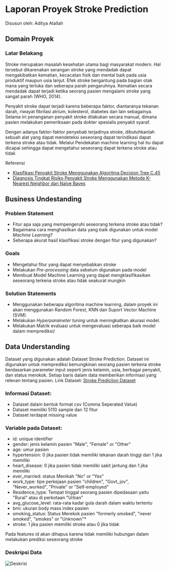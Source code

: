 # Laporan Proyek Stroke Prediction

Disusun oleh: Aditya Atallah

## Domain Proyek
### Latar Belakang
Stroke merupakan masalah kesehatan utama bagi masyarakat modern. Hal tersebut dikarenakan serangan stroke yang mendadak dapat mengakibatkan kematian, kecacatan fisik dan mental baik pada usia produktif maupun usia lanjut. Efek stroke bergantung pada bagian otak mana yang terluka dan seberapa parah pengaruhnya. Kematian secara mendadak dapat terjadi ketika seorang pasien mengalami stroke yang sangat parah (WHO, 2014).

Penyakit stroke dapat terjadi karena beberapa faktor, diantaranya tekanan darah, riwayat fibrilasi atrium, kolesterol, diabetes dan lain sebagainya. Selama ini penanganan penyakit stroke dilakukan secara manual, dimana pasien melakukan pemeriksaan pada dokter spesialis penyakit syaraf.

Dengan adanya faktor-faktor penyebab terjadinya stroke, dibutuhkanlah sebuah alat yang dapat mendeteksi seseorang dapat terindikasi dapat terkena stroke atau tidak. Melalui Pendekatan machine learning hal itu dapat dicapai sehingga dapat mengetahui seseorang dapat terkena stroke atau tidak

Referensi
- [Klasifikasi Penyakit Stroke Menggunakan Algoritma Decision Tree C.45](https://jurnal.polsri.ac.id/index.php/teknika/article/view/4914)
- [Diagnosis Tingkat Risiko Penyakit Stroke Menggunakan Metode K-Nearest Neighbor dan Naïve Bayes](https://j-ptiik.ub.ac.id/index.php/j-ptiik/article/view/4916)

##  Business Undestanding
### Problem Statement
- Fitur apa saja yang mempengeruhi seseorang terkena stroke atau tidak?
- Bagaimana cara menghasilkan data yang baik digunakan untuk model _Machine Learning_?
- Seberapa akurat hasil klasifikasi stroke dengan fitur yang digunakan?

### Goals
- Mengetahui fitur yang dapat menyebabkan stroke
- Melakukan _Pre-processing_ data sebelum digunakan pada model
- Membuat Model Machine Learning yang dapat mengklasifikasikan seseorang terkena stroke atau tidak seakurat mungkin

### Solution Statements
- Menggunakan beberapa algoritma machine learning, dalam proyek ini akan menggunakan Random Forest, KNN dan Suport Vector Machine (SVM).
- Melakukan _Hyperparameter tuning_ untuk meningkatkan akurasi model.
- Melakukan Matrik evaluasi untuk mengevaluasi seberapa baik model dalam memprediksi/


## Data Understanding
Dataset yang digunakan adalah Dataset Stroke Prediction. Dataset ini digunakan untuk memprediksi kemungkinan seorang pasien terkena stroke berdasarkan parameter input seperti jenis kelamin, usia, berbagai penyakit, dan status merokok. Setiap baris dalam data memberikan informasi yang relevan tentang pasien.
Link Dataset: [Stroke Prediciion Dataset](https://www.kaggle.com/datasets/fedesoriano/stroke-prediction-dataset)

### Informasi Dataset:
- Dataset dalam bentuk format csv (Comma Seperated Value)
- Dataset memiliki 5110 sample dan 12 fitur
- Dataset terdapat missing value

### Variable pada Dataset:
- id: unique identifier
- gender: jenis kelamin pasien "Male", "Female" or "Other"
- age: umur pasien
- hypertension: 0 jika pasien tidak memiliki tekanan darah tinggi dan 1 jika memiliki
- heart_disease: 0 jika pasien tidak memiliki sakit jantung dan 1 jika memiliki
- ever_married: status Menikah "No" or "Yes"
- work_type: tipe perkejaan pasien "children", "Govt_jov", "Never_worked", "Private" or "Self-employed"
- Residence_type: Tempat tinggal seorang pasien dipedasaan yaitu "Rural" atau di perkotaan "Urban"
- avg_glucose_level: rata-rata kadar gula darah dalam waktu tertentu
- bmi: ukuran body mass index pasien
- smoking_status: Status Merekok pasien "formerly smoked", "never smoked", "smokes" or "Unknown"*
- stroke: 1 jika pasien memiliki stroke atau 0 jika tidak

Pada features id akan dihapus karena tidak memiliki hubungan dalam melakukan prediksi seseorang stroke

### Deskripsi Data
![Deskrisi](https://drive.google.com/file/d/1jve2YErF4N43s1F-BrOSlJxaZZr10BF8/preview)

